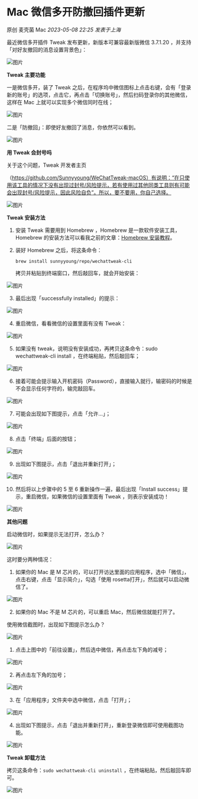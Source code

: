 # Mac 微信多开防撤回插件更新

原创 麦壳菌 Mac *2023-05-08 22:25* *发表于上海*



最近微信多开插件 Tweak 发布更新，新版本可兼容最新版微信 3.7.1.20 ，并支持「对好友撤回的消息设置背景色」：



![图片](./assets/640-20230531145037829.png)



**Tweak 主要功能**



一是微信多开，装了 Tweak 之后，在程序坞中微信图标上点击右键，会有「登录新的账号」的选项，点击它，再点击「切换账号」，然后扫码登录你的其他微信，这样在 Mac 上就可以实现多个微信同时在线；

![图片](./assets/640-20230531145038096.png)

二是「防撤回」：即使好友撤回了消息，你依然可以看到。

![图片](./assets/640-20230531145037829.png)



**用 Tweak 会封号吗**



关于这个问题，Tweak 开发者主页

（https://github.com/Sunnyyoung/WeChatTweak-macOS）有说明：“在只使用该工具的情况下没有出现过封号/风险提示，若有使用过其他同类工具则有可能会出现封号/风险提示，因此风险自负”。所以，要不要用，你自己选择。

![图片](https://mmbiz.qpic.cn/mmbiz_png/Ix2VTEEKO4ZxVM2poYxlOFhfW3ia37bGvu1URUU9tes7JibVFr8whrJHg0B1vVicMFCicpMfeo4UlUkHyjBTuXiaYTg/640?wx_fmt=png&tp=wxpic&wxfrom=5&wx_lazy=1&wx_co=1)

**Tweak 安装方法**



1. 安装 Tweak 需要用到 Homebrew ，Homebrew 是一款软件安装工具，Homebrew 的安装方法可以看我之前的文章：[Homebrew 安装教程](http://mp.weixin.qq.com/s?__biz=MzAxNzcwMTA4Ng==&mid=2247499729&idx=1&sn=1ef2836715a0fb79f45e375725f3c4a0&chksm=9be33e60ac94b776db6c19cf64f605ca75f4984cccbac744b9ddb29710f445d38053c6cf0343&scene=21#wechat_redirect)。

2. 装好 Homebrew 之后，将这条命令：

   ```shell
   brew install sunnyyoung/repo/wechattweak-cli
   ```

   拷贝并粘贴到终端窗口，然后敲回车，就会开始安装：

![图片](./assets/640-20230531145400527.png)

3. 最后出现「successfully installed」的提示：

![图片](./assets/640-20230531145038042.png)

4. 重启微信，看看微信的设置里面有没有 Tweak：

![图片](./assets/640-20230531145037918.jpeg)

5. 如果没有 tweak，说明没有安装成功，再拷贝这条命令：sudo wechattweak-cli install ，在终端粘贴，然后敲回车；

![图片](./assets/640-20230531145038017.png)

6. 接着可能会提示输入开机密码（Password），直接输入就行，输密码的时候是不会显示任何字符的，输完敲回车。

![图片](./assets/640-20230531145416931.png)

7. 可能会出现如下图提示，点击「允许...」；

![图片](./assets/640-20230531145423947.png)

8. 点击「终端」后面的按钮；

![图片](./assets/640-20230531145429854.png)

9. 出现如下图提示，点击「退出并重新打开」；

![图片](./assets/640-20230531145437416.png)

10. 然后将以上步骤中的 5 至 6 重新操作一遍，最后出现「Install success」提示，重启微信，如果微信的设置里面有 Tweak ，则表示安装成功！

![图片](./assets/640-20230531145444423.png)

**其他问题**



启动微信时，如果提示无法打开，怎么办？



![图片](./assets/640-20230531145037898.png)



这时要分两种情况：



1. 如果你的 Mac 是 M 芯片的，可以打开访达里面的应用程序，选中「微信」，点击右键，点击「显示简介」，勾选「使用 rosetta打开」，然后就可以启动微信了。



![图片](./assets/640-20230531145037896.png)



2. 如果你的 Mac 不是 M 芯片的，可以重启 Mac，然后微信就能打开了。

使用微信截图时，出现如下图提示怎么办？



![图片](./assets/640-20230531145037912.png)

1. 点击上图中的「前往设置」，然后选中微信，再点击左下角的减号；

![图片](./assets/640-20230531145038060.png)

2. 再点击左下角的加号；

![图片](./assets/640-20230531145038028.png)

3. 在「应用程序」文件夹中选中微信，点击「打开」；



![图片](./assets/640-20230531145037956.png)



4. 出现如下图提示，点击「退出并重新打开」，重新登录微信即可使用截图功能。





![图片](./assets/640-20230531145037979.png)



**Tweak 卸载方法**



拷贝这条命令：`sudo wechattweak-cli uninstall` ，在终端粘贴，然后敲回车即可。





![图片](./assets/640-20230531145037997.png)